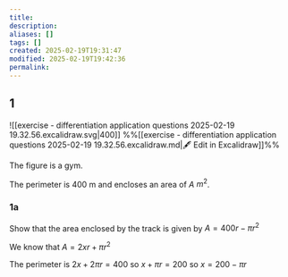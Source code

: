 ```yaml
---
title: 
description: 
aliases: []
tags: []
created: 2025-02-19T19:31:47
modified: 2025-02-19T19:42:36
permalink:
---
```


## 1

![[exercise - differentiation application questions 2025-02-19 19.32.56.excalidraw.svg|400]]
%%[[exercise - differentiation application questions 2025-02-19 19.32.56.excalidraw.md|🖋 Edit in Excalidraw]]%%

The figure is a gym.

The perimeter is 400 m and encloses an area of $A$ $m^2$.

### 1a

Show that the area enclosed by the track is given by $A=400r-\pi r^2$

We know that $A=2xr+\pi r^2$

The perimeter is $2x+2\pi r=400$ 
so $x+\pi r=200$
so $x=200-\pi r$
